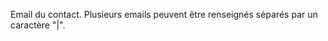 
<!-- Begin @email.md -->

Email du contact. Plusieurs emails peuvent être renseignés séparés par un caractère "|".

<!-- End @email.md -->

